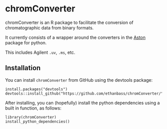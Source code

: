 # chromConverter
chromConverter is an R package to facilitate the conversion of chromatographic data from binary formats. 

It currently consists of a wrapper around the converters in the [Aston](https://github.com/bovee/aston) package for python.

This includes Agilent `.uv`, `.ms`, etc.

## Installation
You can install `chromConverter` from GitHub using the devtools package:
```
install.packages("devtools")
devtools::install_github("https://github.com/ethanbass/chromConverter/")
```

After installing, you can (hopefully) install the python dependencies using a built in function, as follows:

```
library(chromConverter)
install_python_dependencies()
```
